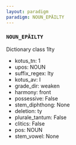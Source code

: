 ```yaml
---
layout: paradigm
paradigm: NOUN_EPÄILTY
---
```

### ` NOUN_EPÄILTY `

Dictionary class 1lty
* kotus_tn: 1
* upos: NOUN
* suffix_regex: lty
* kotus_av: I
* grade_dir: weaken
* harmony: front
* possessive: False
* stem_diphthong: None
* deletion: ty
* plurale_tantum: False
* clitics: False
* pos: NOUN
* stem_vowel: None
